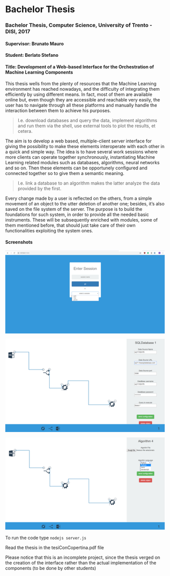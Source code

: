 # Bachelor Thesis #

### Bachelor Thesis, Computer Science, University of Trento - DISI, 2017
#### Supervisor: Brunato Mauro
#### Student: Berlato Stefano
#### Title: Development of a Web-based Interface for the Orchestration of Machine Learning Components

This thesis wells from the plenty of resources that the Machine Learning environment has reached nowadays, and the difficulty of integrating them efficiently by using different means. In fact, most of them are available online but, even though they are accessible and reachable very easily, the user has to navigate through all these platforms and manually handle the interaction between them to achieve his purposes. 
> I.e. download databases and query the data, implement algorithms and run them via the shell, use external tools to plot the results, et cetera.

The aim is to develop a web based, multiple-client server interface for giving the possibility to make these elements interoperate with each other in a quick and simple way. 
The idea is to have several work sessions where more clients can operate together synchronously, instantiating Machine Learning related modules such as databases, algorithms, neural networks and so on. Then these elements can be opportunely configured and connected together so to give them a semantic meaning. 
> I.e. link a database to an algorithm makes the latter analyze the data provided by the first.

Every change made by a user is reflected on the others, from a simple movement of an object to the utter deletion of another one; besides, it’s also saved on the file system of the server. The purpose is to build the foundations for such system, in order to provide all the needed basic instruments. These will be subsequently enriched with modules, some of them mentioned before, that should just take care of their own functionalities exploiting the system ones.

#### Screenshots

![Select Work Session](./repo_resources/session.png)

![Database Configuration](./repo_resources/screen.png)

![Algorithm Configuration](./repo_resources/screen2.png)



To run the code type `nodejs server.js`

Read the thesis in the tesiConCopertina.pdf file

Please notice that this is an incomplete project, since the thesis verged on the creation of the interface rather than the actual implementation of the components (to be done by other students) 
